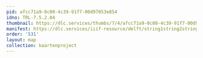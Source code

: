 ```yaml
---
pid: afcc71a9-0c00-4c39-91f7-00d97053e854
idno: TRL-7.5.2.04
thumbnail: https://dlc.services/thumbs/7/4/afcc71a9-0c00-4c39-91f7-00d97053e854/full/400,339/0/default.jpg
manifest: https://dlc.services/iiif-resource/delft/string1string2string3/kaartenproject-2007/TRL-7.5.2.04
order: '531'
layout: map
collection: kaartenproject
---
```


